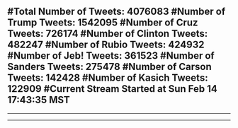 #Total Number of Tweets: 4076083 
#Number of Trump Tweets: 1542095
#Number of Cruz Tweets: 726174
#Number of Clinton Tweets: 482247
#Number of Rubio Tweets: 424932
#Number of Jeb! Tweets: 361523
#Number of Sanders Tweets: 275478
#Number of Carson Tweets: 142428
#Number of Kasich Tweets: 122909
#Current Stream Started at Sun Feb 14 17:43:35 MST
---
---
---
